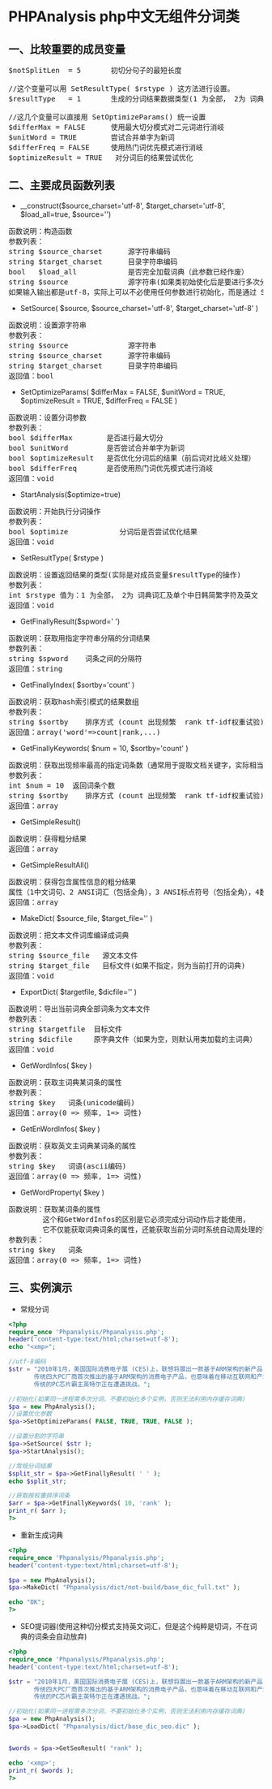 PHPAnalysis php中文无组件分词类
===========================
一、比较重要的成员变量
--------------------------
<pre>
$notSplitLen  = 5       初切分句子的最短长度

//这个变量可以用 SetResultType( $rstype ) 这方法进行设置。
$resultType   = 1       生成的分词结果数据类型(1 为全部， 2为 词典词汇及单个中日韩简繁字符及英文及[.@#+-])

//这几个变量可以直接用 SetOptimizeParams() 统一设置
$differMax = FALSE      使用最大切分模式对二元词进行消岐
$unitWord = TRUE        尝试合并单字为新词
$differFreq = FALSE     使用热门词优先模式进行消岐
$optimizeResult = TRUE   对分词后的结果尝试优化
</pre>
二、主要成员函数列表
------------------------
* __construct($source_charset='utf-8', $target_charset='utf-8', $load_all=true, $source='') 
<pre>
函数说明：构造函数
参数列表：
string $source_charset      源字符串编码
string $target_charset      目录字符串编码
bool   $load_all            是否完全加载词典（此参数已经作废）
string $source              源字符串(如果类初始使化后是要进行多次分词的，不建议一开始设定这个值)
如果输入输出都是utf-8，实际上可以不必使用任何参数进行初始化，而是通过 SetSource 方法设置要操作的文本
</pre>
* SetSource( $source, $source_charset='utf-8', $target_charset='utf-8' )
<pre>
函数说明：设置源字符串
参数列表：
string $source              源字符串
string $source_charset      源字符串编码
string $target_charset      目录字符串编码
返回值：bool
</pre>
* SetOptimizeParams( $differMax = FALSE, $unitWord = TRUE, $optimizeResult = TRUE, $differFreq = FALSE )
<pre>
函数说明：设置分词参数
参数列表：
bool $differMax        是否进行最大切分
bool $unitWord         是否尝试合并单字为新词
bool $optimizeResult   是否优化分词后的结果（前后词对比岐义处理）
bool $differFreq       是否使用热门词优先模式进行消岐
返回值：void
</pre>
* StartAnalysis($optimize=true)
<pre>
函数说明：开始执行分词操作
参数列表：
bool $optimize            分词后是否尝试优化结果
返回值：void
</pre>
* SetResultType( $rstype )
<pre>
函数说明：设置返回结果的类型(实际是对成员变量$resultType的操作)
参数列表：
int $rstype 值为：1 为全部， 2为 词典词汇及单个中日韩简繁字符及英文
返回值：void
</pre>
* GetFinallyResult($spword=' ')
<pre>
函数说明：获取用指定字符串分隔的分词结果
参数列表：
string $spword    词条之间的分隔符
返回值：string
</pre>
* GetFinallyIndex( $sortby='count' )
<pre>
函数说明：获取hash索引模式的结果数组
参数列表：
string $sortby    排序方式 (count 出现频繁  rank tf-idf权重试验)
返回值：array('word'=>count|rank,...)
</pre>
* GetFinallyKeywords( $num = 10, $sortby='count' )
<pre>
函数说明：获取出现频率最高的指定词条数（通常用于提取文档关键字，实际相当于对 GetFinallyIndex 结果进行限制）
参数列表：
int $num = 10  返回词条个数
string $sortby    排序方式 (count 出现频繁  rank tf-idf权重试验)
返回值：array
</pre>
* GetSimpleResult()
<pre>
函数说明：获得粗分结果
返回值：array
</pre>
* GetSimpleResultAll()
<pre>
函数说明：获得包含属性信息的粗分结果
属性（1中文词句、2 ANSI词汇（包括全角），3 ANSI标点符号（包括全角），4数字（包括全角），5 中文标点或无法识别字符）
返回值：array
</pre>
* MakeDict( $source_file, $target_file='' )
<pre>
函数说明：把文本文件词库编译成词典
参数列表：
string $source_file   源文本文件
string $target_file   目标文件(如果不指定，则为当前打开的词典)
返回值：void
</pre>
* ExportDict( $targetfile, $dicfile='' )
<pre>
函数说明：导出当前词典全部词条为文本文件
参数列表：
string $targetfile  目标文件
string $dicfile     原字典文件（如果为空，则默认用类加载的主词典）
返回值：void
</pre>
* GetWordInfos( $key )
<pre>
函数说明：获取主词典某词条的属性
参数列表：
string $key   词条(unicode编码)
返回值：array(0 => 频率, 1=> 词性)
</pre>
* GetEnWordInfos( $key )
<pre>
函数说明：获取英文主词典某词条的属性
参数列表：
string $key   词语(ascii编码)
返回值：array(0 => 频率, 1=> 词性)
</pre>
* GetWordProperty( $key )
<pre>
函数说明：获取某词条的属性
        这个和GetWordInfos的区别是它必须完成分词动作后才能使用，
        它不仅能获取词典词条的属性，还能获取当前分词时系统自动周处理的词的属性
参数列表：
string $key   词条
返回值：array(0 => 频率, 1=> 词性)
</pre>
三、实例演示
-------------------
* 常规分词
```php
<?php
require_once 'Phpanalysis/Phpanalysis.php';
header('content-type:text/html;charset=utf-8');
echo "<xmp>";

//utf-8编码
$str = "2010年1月，美国国际消费电子展 (CES)上，联想将展出一款基于ARM架构的新产品，这有可能是
       传统四大PC厂商首次推出的基于ARM架构的消费电子产品，也意味着在移动互联网和产业融合趋势下，
       传统的PC芯片霸主英特尔正在遭遇挑战。";

//初始化(如果同一进程需多次分词，不要初始化多个实例，否则无法利用内存缓存词典)
$pa = new PhpAnalysis();
//设置优化参数
$pa->SetOptimizeParams( FALSE, TRUE, TRUE, FALSE );

//设置分割的字符串
$pa->SetSource( $str );
$pa->StartAnalysis();

//常规分词结果
$split_str = $pa->GetFinallyResult( ' ' );
echo $split_str;

//获取按权重排序词条
$arr = $pa->GetFinallyKeywords( 10, 'rank' );
print_r( $arr );
?>
```
* 重新生成词典
```php
<?php
require_once 'Phpanalysis/Phpanalysis.php';
header('content-type:text/html;charset=utf-8');

$pa = new PhpAnalysis();
$pa->MakeDict( "Phpanalysis/dict/not-build/base_dic_full.txt" );

echo "OK";
?>
```
* SEO提词器(使用这种切分模式支持英文词汇，但是这个纯粹是切词，不在词典的词条会自动放弃)
```php
<?php
require_once 'Phpanalysis/Phpanalysis.php';
header('content-type:text/html;charset=utf-8');

$str = "2010年1月，美国国际消费电子展 (CES)上，联想将展出一款基于ARM架构的新产品，这有可能是
       传统四大PC厂商首次推出的基于ARM架构的消费电子产品，也意味着在移动互联网和产业融合趋势下，
       传统的PC芯片霸主英特尔正在遭遇挑战。";

//初始化(如果同一进程需多次分词，不要初始化多个实例，否则无法利用内存缓存词典)
$pa = new PhpAnalysis();
$pa->LoadDict( "Phpanalysis/dict/base_dic_seo.dic" );


$words = $pa->GetSeoResult( "rank" );

echo '<xmp>';
print_r( $words );
?>
```